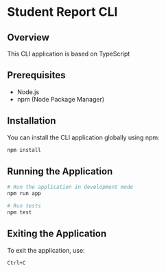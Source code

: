 # Student Report CLI

## Overview

This CLI application is based on TypeScript

## Prerequisites

- Node.js
- npm (Node Package Manager)

## Installation

You can install the CLI application globally using npm:

```bash
npm install 
```

## Running the Application

```bash
# Run the application in development mode
npm run app

# Run tests
npm test
```

## Exiting the Application

To exit the application, use:

```text
Ctrl+C
```
